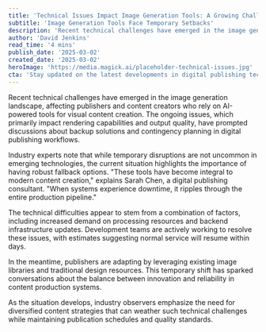 ```yaml
---
title: 'Technical Issues Impact Image Generation Tools: A Growing Challenge for Digital Publishers'
subtitle: 'Image Generation Tools Face Temporary Setbacks'
description: 'Recent technical challenges have emerged in the image generation landscape, affecting publishers and content creators who rely on AI-powered tools for visual content creation. The ongoing issues, which primarily impact rendering capabilities and output quality, have prompted discussions about backup solutions and contingency planning in digital publishing workflows.'
author: 'David Jenkins'
read_time: '4 mins'
publish_date: '2025-03-02'
created_date: '2025-03-02'
heroImage: 'https://media.magick.ai/placeholder-technical-issues.jpg'
cta: 'Stay updated on the latest developments in digital publishing technology - follow us on LinkedIn for real-time insights and expert analysis.'
---
```


Recent technical challenges have emerged in the image generation landscape, affecting publishers and content creators who rely on AI-powered tools for visual content creation. The ongoing issues, which primarily impact rendering capabilities and output quality, have prompted discussions about backup solutions and contingency planning in digital publishing workflows.

Industry experts note that while temporary disruptions are not uncommon in emerging technologies, the current situation highlights the importance of having robust fallback options. "These tools have become integral to modern content creation," explains Sarah Chen, a digital publishing consultant. "When systems experience downtime, it ripples through the entire production pipeline."

The technical difficulties appear to stem from a combination of factors, including increased demand on processing resources and backend infrastructure updates. Development teams are actively working to resolve these issues, with estimates suggesting normal service will resume within days.

In the meantime, publishers are adapting by leveraging existing image libraries and traditional design resources. This temporary shift has sparked conversations about the balance between innovation and reliability in content production systems.

As the situation develops, industry observers emphasize the need for diversified content strategies that can weather such technical challenges while maintaining publication schedules and quality standards.